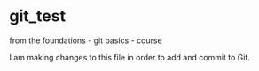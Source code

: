 # git_test
from the foundations - git basics - course

I am making changes to this file in order to add and commit to Git. 